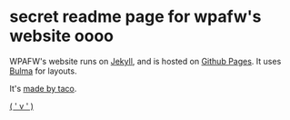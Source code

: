 # secret readme page for wpafw's website oooo

WPAFW's website runs on [Jekyll](https://jekyllrb.com/), and is hosted on [Github Pages](https://pages.github.com/). It uses [Bulma](https://bulma.io/) for layouts.

It's [made by taco](https://daniel.ga/llegos).

[( ' v ' )](https://birb.world)